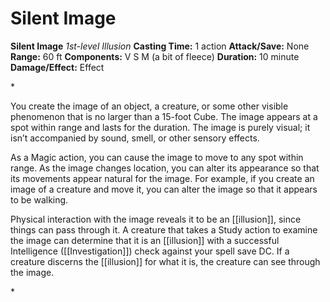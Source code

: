 # Silent Image

**Silent Image**
_1st-level Illusion_
**Casting Time:** 1 action
**Attack/Save:** None
**Range:** 60 ft
**Components:** V S M (a bit of fleece)
**Duration:** 10 minute
**Damage/Effect:** Effect

*<p>You create the image of an object, a creature, or some other visible phenomenon that is no larger than a 15-foot Cube. The image appears at a spot within range and lasts for the duration. The image is purely visual; it isn’t accompanied by sound, smell, or other sensory effects.

As a Magic action, you can cause the image to move to any spot within range. As the image changes location, you can alter its appearance so that its movements appear natural for the image. For example, if you create an image of a creature and move it, you can alter the image so that it appears to be walking.

Physical interaction with the image reveals it to be an [[illusion]], since things can pass through it. A creature that takes a Study action to examine the image can determine that it is an [[illusion]] with a successful Intelligence ([[Investigation]]) check against your spell save DC. If a creature discerns the [[illusion]] for what it is, the creature can see through the image.</p>*